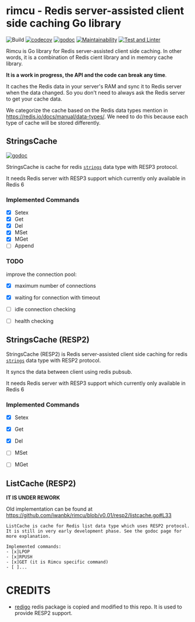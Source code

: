 # rimcu - Redis server-assisted client side caching Go library

![Build](https://github.com/github/docs/actions/workflows/test_lint.yml/badge.svg)
[![codecov](https://codecov.io/gh/iwanbk/rimcu/branch/master/graph/badge.svg)](https://codecov.io/gh/iwanbk/rimcu)
[![godoc](https://godoc.org/github.com/iwanbk/rimcu?status.svg)](http://godoc.org/github.com/iwanbk/rimcu)
[![Maintainability](https://api.codeclimate.com/v1/badges/edbfa2013d2a8d2b74ce/maintainability)](https://codeclimate.com/github/iwanbk/rimcu/maintainability)
[![Test and Linter](https://github.com/iwanbk/rimcu/actions/workflows/test_lint.yml/badge.svg)](https://github.com/iwanbk/rimcu/actions/workflows/test_lint.yml)

Rimcu is Go library for Redis server-assisted client side caching.
In other words, it is a combination of Redis cient library and in memory cache library.

**It is a work in progress, the API and the code can break any time**.

It caches the Redis data in your server's RAM and sync it to Redis server when the data changed.
So you don't need to always ask the Redis server to get your cache data.

We categorize the cache based on the Redis data types mention in https://redis.io/docs/manual/data-types/.
We need to do this because each type of cache will be stored differently.


## StringsCache

[![godoc](https://godoc.org/github.com/iwanbk/rimcu?status.svg)](http://godoc.org/github.com/iwanbk/rimcu#StringsCache)

StringsCache is cache for redis [`strings`](https://redis.io/topics/data-types#strings) data type with RESP3 protocol.

It needs Redis server with RESP3 support which currently only available in Redis 6

### Implemented Commands

- [x] Setex
- [x] Get
- [x] Del
- [x] MSet
- [x] MGet
- [ ] Append

### TODO

improve the connection pool:
- [x] maximum number of connections
- [x] waiting for connection with timeout
- [ ] idle connection checking
- [ ] health checking 


## StringsCache (RESP2)

StringsCache (RESP2) is Redis server-assisted client side caching for redis [`strings`](https://redis.io/topics/data-types#strings) data type with RESP2 protocol.

It syncs the data between client using redis pubsub.

It needs Redis server with RESP3 support which currently only available in Redis 6

### Implemented Commands

- [x] Setex
- [x] Get
- [x] Del
- [ ] MSet
- [ ] MGet


## ListCache (RESP2)

**IT IS UNDER REWORK**

Old implementation can be found at https://github.com/iwanbk/rimcu/blob/v0.01/resp2/listcache.go#L33

```
ListCache is cache for Redis list data type which uses RESP2 protocol. It is still in very early development phase. See the godoc page for more explanation.
 
Implemented commands:
- [x]LPOP
- [x]RPUSH
- [x]GET (it is Rimcu specific command)
- [ ]...
```

# CREDITS

- [redigo](https://github.com/gomodule/redigo) redis package is copied and modified to this repo. It is used to provide RESP2 support.